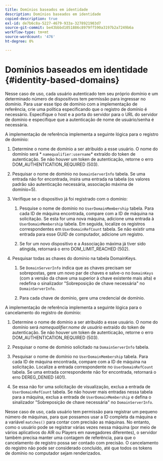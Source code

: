 ```yaml
---
title: Domínios baseados em identidade
description: Domínios baseados em identidade
copied-description: true
exl-id: de7b6c8a-5227-4679-933a-3278921903d7
source-git-commit: be43bbbd1051886c8979ff590a3197b2a7249b6a
workflow-type: tm+mt
source-wordcount: '476'
ht-degree: 0%

---
```


# Domínios baseados em identidade {#identity-based-domains}

Nesse caso de uso, cada usuário autenticado tem seu próprio domínio e um determinado número de dispositivos tem permissão para ingressar no domínio. Para usar esse tipo de domínio com a implementação de referência, crie uma política especificando que o registro de domínio é necessário. Especifique o host e a porta do servidor para o URL do servidor de domínio e especifique que a autenticação de nome de usuário/senha é necessária.

A implementação de referência implementa a seguinte lógica para o registro de domínio:

1. Determine o nome de domínio a ser atribuído a esse usuário. O nome do domínio será * `namequalifier:username`* extraído do token de autenticação. Se não houver um token de autenticação, retorne o erro DOM_AUTHENTICATION_REQUIRED (503).
1. Pesquisar o nome de domínio no `DomainServerInfo` tabela. Se uma entrada não for encontrada, insira uma entrada na tabela (os valores padrão são autenticação necessária, associação máxima de domínio=5).
1. Verifique se o dispositivo já foi registrado com o domínio:

   1. Pesquise o nome de domínio no `UserDomainMembership` tabela. Para cada ID de máquina encontrada, compare com a ID de máquina na solicitação. Se esta for uma nova máquina, adicione uma entrada à `UserDomainMembership` tabela. Em seguida, localize os registros correspondentes em `UserDomainRefCount` tabela. Se não existir uma entrada para esse GUID de computador, adicione um registro.

   1. Se for um novo dispositivo e a Associação máxima já tiver sido atingida, retornará o erro DOM_LIMIT_REACHED (502).

1. Pesquisar todas as chaves do domínio na tabela DomainKeys.

   1. Se `DomainServerInfo` indica que as chaves precisam ser sobrepostas, gere um novo par de chaves e salve-o no `DomainKeys` (com a versão da chave uma superior à chave existente mais alta) e redefina o sinalizador &quot;Sobreposição de chave necessária&quot; no `DomainServerInfo`.

   1. Para cada chave de domínio, gere uma credencial de domínio.

A implementação de referência implementa a seguinte lógica para o cancelamento do registro de domínio:

1. Determine o nome de domínio a ser atribuído a esse usuário. O nome do domínio será *namequalifier:nome de usuário* extraído do token de autenticação. Se não houver um token de autenticação, retorne o erro DOM_AUTHENTICATION_REQUIRED (503).
1. Pesquisar o nome de domínio solicitado na `DomainServerInfo` tabela.
1. Pesquisar o nome de domínio no `UserDomainMembership` tabela. Para cada ID de máquina encontrada, compare com a ID de máquina na solicitação. Localize a entrada correspondente no `UserDomainRefCount` tabela. Se uma entrada correspondente não for encontrada, retornará o erro DEREG_DENIED (401).

1. Se essa não for uma solicitação de visualização, exclua a entrada de `UserDomainRefCount` tabela. Se não houver mais entradas nessa tabela para a máquina, exclua a entrada de `UserDomainMembership` e defina o sinalizador &quot;Sobreposição de chave necessária&quot; no `DomainServerInfo`.

Nesse caso de uso, cada usuário tem permissão para registrar um pequeno número de máquinas, para que possamos usar a ID completa da máquina e a variável `matches()` para contar com precisão as máquinas. No entanto, como o usuário pode se registrar várias vezes nessa máquina (por meio de vários aplicativos do AIR ou Players em navegadores diferentes), o servidor também precisa manter uma contagem de referência, para que o cancelamento de registro possa ser contado com precisão. O cancelamento do registro não pode ser considerado concluído, até que todos os tokens de domínio no computador sejam renderizados.
